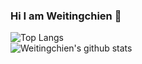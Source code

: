 ### Hi I am Weitingchien 👋


![Top Langs](https://github-readme-stats.vercel.app/api/top-langs/?username=Weitingchien&layout=compact&langs_count=10)</br>
![Weitingchien's github stats](https://github-readme-stats.vercel.app/api?username=Weitingchien&show_icons=true&theme=dracula)
